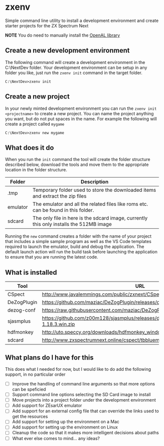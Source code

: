 # zxenv
Simple command line utility to install a development environment and create starter projects for the ZX Spectrum Next

**NOTE** You do need to manually install the [OpenAL library](https://www.openal.org/downloads/)

## Create a new development environment
The following command will create a development environment in the C:\NextDev folder.
Your development environment can be setup in any folder you like, just run the `zxenv init` command in the target folder.

```
C:\NextDev>zxenv init
```

## Create a new project
In your newly minted development environment you can run the `zxenv init <projectname>` to create a new project.
You can name the project anything you want, but do not put spaces in the name. For example the following will create a project called `mygame`

```
C:\NextDev>zxenv new mygame
```

## What does it do
When you run the `init` command the tool will create the folder structure described below, download the tools and move them to the appropriate location in the folder structure.

|Folder      |Description                                                                  |
|------------|-----------------------------------------------------------------------------|
|.tmp        |Temporary folder used to store the downloaded items and extract the zip files|
|emulator    |The emulator and all the related files like roms etc. can be found in this folder.|
|sdcard      |The only file in here is the sdcard image, currently this only installs the 512MB image|

Running the `new` command creates a folder with the name of your project that includes a simple sample program as well as the VS Code templates required to launch the emulator, build and debug the application. The default launch action will run the build task before launching the application to ensure that you are running the latest code. 

## What is installed
|Tool        |URL|
|------------|-----------------------------------------------------------------------------|
|CSpect      |http://www.javalemmings.com/public/zxnext/CSpect2_15_01.zip|
|DeZogPlugin |https://github.com/maziac/DeZogPlugin/releases/download/v2.1.0/DeZogPlugin.dll|
|dezog-conf  |https://raw.githubusercontent.com/maziac/DeZogPlugin/main/DeZogPlugin.dll.config|
|sjasmplus   |https://github.com/z00m128/sjasmplus/releases/download/v1.18.3/sjasmplus-1.18.3.win.zip|
|hdfmonkey   |http://uto.speccy.org/downloads/hdfmonkey_windows.zip|
|sdcard      |http://www.zxspectrumnext.online/cspect/tbbluemmc-512mb.zip|

## What plans do I have for this
This does what I needed for now, but I would like to do add the following support, in no particular order

- [ ] Improve the handling of command line arguments so that more options can be speficied
- [ ] Support command line options selecting the SD Card image to install
- [ ] Move projects into a project folder under the development environment
- [ ] Add support for ZEsarUX emulator
- [ ] Add support for an external config file that can override the links used to get the resources
- [ ] Add support for setting up the environment on a Mac 
- [ ] Add support for setting up the environment on Linux
- [ ] Cleanup the code so that it makes more intelligent decisions about paths
- [ ] What ever else comes to mind... any ideas?
